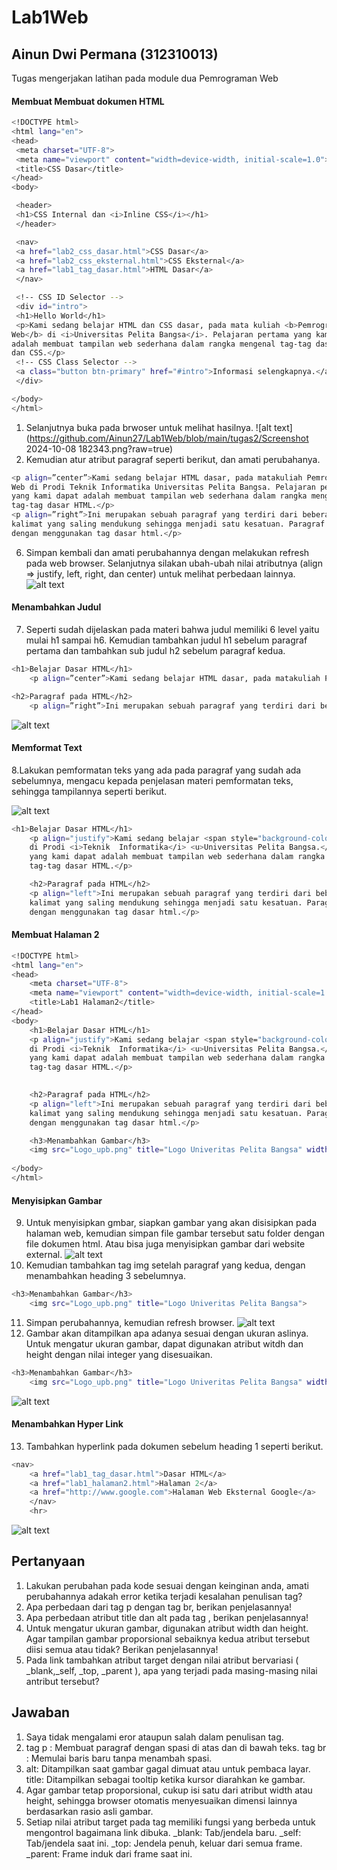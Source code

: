 # Lab1Web
## Ainun Dwi Permana (312310013)

Tugas mengerjakan latihan pada module dua Pemrograman Web

#### Membuat Membuat dokumen HTML

```sh
<!DOCTYPE html>
<html lang="en">
<head>
 <meta charset="UTF-8">
 <meta name="viewport" content="width=device-width, initial-scale=1.0">
 <title>CSS Dasar</title>
</head>
<body>

 <header>
 <h1>CSS Internal dan <i>Inline CSS</i></h1>
 </header>

 <nav>
 <a href="lab2_css_dasar.html">CSS Dasar</a>
 <a href="lab2_css_eksternal.html">CSS Eksternal</a>
 <a href="lab1_tag_dasar.html">HTML Dasar</a>
 </nav>

 <!-- CSS ID Selector -->
 <div id="intro">
 <h1>Hello World</h1>
 <p>Kami sedang belajar HTML dan CSS dasar, pada mata kuliah <b>Pemrograman
Web</b> di <i>Universitas Pelita Bangsa</i>. Pelajaran pertama yang kami dapat
adalah membuat tampilan web sederhana dalam rangka mengenal tag-tag dasar HTML
dan CSS.</p>
 <!-- CSS Class Selector -->
 <a class="button btn-primary" href="#intro">Informasi selengkapnya.</a>
 </div>

</body>
</html>
```

1. Selanjutnya buka pada brwoser untuk melihat hasilnya.
![alt text](https://github.com/Ainun27/Lab1Web/blob/main/tugas2/Screenshot 2024-10-08 182343.png?raw=true)
5. Kemudian atur atribut paragraf seperti berikut, dan amati perubahanya.

```sh
<p align=”center”>Kami sedang belajar HTML dasar, pada matakuliah Pemrograman
Web di Prodi Teknik Informatika Universitas Pelita Bangsa. Pelajaran pertama
yang kami dapat adalah membuat tampilan web sederhana dalam rangka mengenal
tag-tag dasar HTML.</p>
<p align=”right”>Ini merupakan sebuah paragraf yang terdiri dari beberapa
kalimat yang saling mendukung sehingga menjadi satu kesatuan. Paragraf dibuat
dengan menggunakan tag dasar html.</p>
```
6. Simpan kembali dan amati perubahannya dengan melakukan refresh pada web browser.
Selanjutnya silakan ubah-ubah nilai atributnya (align => justify, left, right, dan center) untuk melihat perbedaan lainnya. 
![alt text](https://github.com/Ainun27/Lab1Web/blob/main/tugas/Screenshot%20(326).png?raw=true)

#### Menambahkan Judul
7. Seperti sudah dijelaskan pada materi bahwa judul memiliki 6 level yaitu mulai h1 sampai h6. Kemudian tambahkan judul h1 sebelum paragraf pertama dan tambahkan sub judul h2 sebelum paragraf kedua.
```sh
<h1>Belajar Dasar HTML</h1>
    <p align=”center”>Kami sedang belajar HTML dasar, pada matakuliah Pemrograman Web di Prodi Teknik Informatika Universitas Pelita Bangsa. Pelajaran pertama yang kami dapat adalah membuat tampilan web sederhana dalam rangka mengenal tag-tag dasar HTML.</p>

<h2>Paragraf pada HTML</h2>
    <p align=”right”>Ini merupakan sebuah paragraf yang terdiri dari beberapa kalimat yang saling mendukung sehingga menjadi satu kesatuan. Paragraf dibuat dengan menggunakan tag dasar html.</p>
```
![alt text](https://github.com/Ainun27/Lab1Web/blob/main/tugas/Screenshot%20(327).png?raw=true)

#### Memformat Text
8.Lakukan pemformatan teks yang ada pada paragraf yang sudah ada sebelumnya, mengacu kepada penjelasan materi pemformatan teks, sehingga tampilannya seperti berikut.

![alt text](https://github.com/Ainun27/Lab1Web/blob/main/tugas/Screenshot%20(328).png?raw=true)

```sh
<h1>Belajar Dasar HTML</h1>
    <p align="justify">Kami sedang belajar <span style="background-color: yellow;">HTML Dasar</span>, pada matakuliah <b>Perograman Web</b>
    di Prodi <i>Teknik  Informatika</i> <u>Universitas Pelita Bangsa.</u> Pelajaran pertama
    yang kami dapat adalah membuat tampilan web sederhana dalam rangka mengenal
    tag-tag dasar HTML.</p>

    <h2>Paragraf pada HTML</h2>
    <p align="left">Ini merupakan sebuah paragraf yang terdiri dari beberapa
    kalimat yang saling mendukung sehingga menjadi satu kesatuan. Paragraf dibuat
    dengan menggunakan tag dasar html.</p>
```
#### Membuat Halaman 2
```sh
<!DOCTYPE html>
<html lang="en">
<head>
    <meta charset="UTF-8">
    <meta name="viewport" content="width=device-width, initial-scale=1.0">
    <title>Lab1 Halaman2</title>
</head>
<body>
    <h1>Belajar Dasar HTML</h1>
    <p align="justify">Kami sedang belajar <span style="background-color: yellow;">HTML Dasar</span>, pada matakuliah <b>Perograman Web</b>
    di Prodi <i>Teknik  Informatika</i> <u>Universitas Pelita Bangsa.</u> Pelajaran pertama
    yang kami dapat adalah membuat tampilan web sederhana dalam rangka mengenal
    tag-tag dasar HTML.</p>

    
    <h2>Paragraf pada HTML</h2>
    <p align="left">Ini merupakan sebuah paragraf yang terdiri dari beberapa
    kalimat yang saling mendukung sehingga menjadi satu kesatuan. Paragraf dibuat
    dengan menggunakan tag dasar html.</p>

    <h3>Menambahkan Gambar</h3>
    <img src="Logo_upb.png" title="Logo Univeritas Pelita Bangsa" width="200px">
    
</body>
</html>
```

#### Menyisipkan Gambar
9. Untuk menyisipkan gmbar, siapkan gambar yang akan disisipkan pada halaman web, kemudian simpan file gambar tersebut satu folder dengan file dokumen html. Atau bisa juga menyisipkan gambar dari website external.
![alt text](https://github.com/Ainun27/Lab1Web/blob/main/tugas/Screenshot%202024-09-30%20190944.png?raw=true)
10. Kemudian tambahkan tag img setelah paragraf yang kedua, dengan menambahkan heading 3 sebelumnya.

```sh
<h3>Menambahkan Gambar</h3>
    <img src="Logo_upb.png" title="Logo Univeritas Pelita Bangsa">
```
11. Simpan perubahannya, kemudian refresh browser.
![alt text](https://github.com/Ainun27/Lab1Web/blob/main/tugas/Screenshot%20(332).png?raw=true)
12. Gambar akan ditampilkan apa adanya sesuai dengan ukuran aslinya. Untuk mengatur ukuran gambar, dapat digunakan atribut witdh dan height dengan nilai integer yang disesuaikan.
```sh
<h3>Menambahkan Gambar</h3>
    <img src="Logo_upb.png" title="Logo Univeritas Pelita Bangsa" width="200px">
```
![alt text](https://github.com/Ainun27/Lab1Web/blob/main/tugas/Screenshot%20(330).png?raw=true)
#### Menambahkan Hyper Link
13. Tambahkan hyperlink pada dokumen sebelum heading 1 seperti berikut.

```sh
<nav>
    <a href="lab1_tag_dasar.html">Dasar HTML</a>
    <a href="lab1_halaman2.html">Halaman 2</a>
    <a href="http://www.google.com">Halaman Web Eksternal Google</a>
    </nav>
    <hr>
```
![alt text](https://github.com/Ainun27/Lab1Web/blob/main/tugas/Screenshot%20(331).png?raw=true)

## Pertanyaan 
1. Lakukan perubahan pada kode sesuai dengan keinginan anda, amati perubahannya adakah error ketika terjadi kesalahan penulisan tag?
2. Apa perbedaan dari tag p dengan tag br, berikan penjelasannya!
3. Apa perbedaan atribut title dan alt pada tag <img>, berikan penjelasannya!
4. Untuk mengatur ukuran gambar, digunakan atribut width dan height. Agar tampilan gambar proporsional sebaiknya kedua atribut tersebut diisi semua atau tidak? Berikan penjelasannya!
5. Pada link tambahkan atribut target dengan nilai atribut bervariasi ( _blank,_self, _top, _parent ), apa yang terjadi pada masing-masing nilai antribut tersebut?

## Jawaban
1. Saya tidak mengalami eror ataupun salah dalam penulisan tag.
2. tag p : Membuat paragraf dengan spasi di atas dan di bawah teks. tag br : Memulai baris baru tanpa menambah spasi.
3. alt: Ditampilkan saat gambar gagal dimuat atau untuk pembaca layar. title: Ditampilkan sebagai tooltip ketika kursor diarahkan ke gambar.
4. Agar gambar tetap proporsional, cukup isi satu dari atribut width atau height, sehingga browser otomatis menyesuaikan dimensi lainnya berdasarkan rasio asli gambar.
5. Setiap nilai atribut target pada tag <a> memiliki fungsi yang berbeda untuk mengontrol bagaimana link dibuka. _blank: Tab/jendela baru. _self: Tab/jendela saat ini. _top: Jendela penuh, keluar dari semua frame. _parent: Frame induk dari frame saat ini.
   


